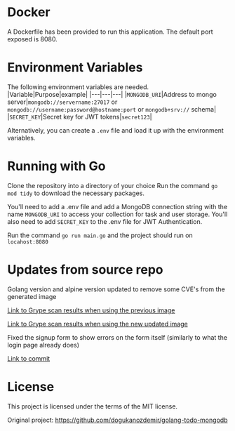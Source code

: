 # Docker
A Dockerfile has been provided to run this application.  The default port exposed is 8080.

# Environment Variables
The following environment variables are needed.
|Variable|Purpose|example|
|---|---|---|
|`MONGODB_URI`|Address to mongo server|`mongodb://servername:27017` or `mongodb://username:password@hostname:port` or `mongodb+srv://` schema|
|`SECRET_KEY`|Secret key for JWT tokens|`secret123`|

Alternatively, you can create a `.env` file and load it up with the environment variables.

# Running with Go

Clone the repository into a directory of your choice Run the command `go mod tidy` to download the necessary packages.

You'll need to add a .env file and add a MongoDB connection string with the name `MONGODB_URI` to access your collection for task and user storage.
You'll also need to add `SECRET_KEY` to the .env file for JWT Authentication.

Run the command `go run main.go` and the project should run on `locahost:8080`

# Updates from source repo

Golang version and alpine version updated to remove some CVE's from the generated image

[Link to Grype scan results when using the previous image](https://github.com/ak3a1/tasky/blob/main/grype_scans/5_21_2025/previous_image_golang_1.19_alpine_3.17.0.txt)

[Link to Grype scan results when using the new updated image](https://github.com/ak3a1/tasky/blob/main/grype_scans/5_21_2025/new_image_golang_1.24_alpine_3.21.3.txt)

Fixed the signup form to show errors on the form itself (similarly to what the login page already does)

[Link to commit](https://github.com/ak3a1/tasky/commit/17c7ec24c460390ee267bdb1c557ce747c4da4d9)

# License

This project is licensed under the terms of the MIT license.

Original project: https://github.com/dogukanozdemir/golang-todo-mongodb
